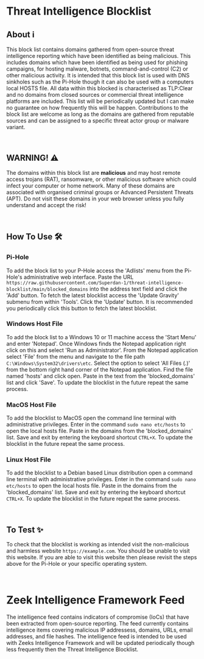 # Threat Intelligence Blocklist


## About  ℹ️
This block list contains domains gathered from open-source threat intelligence reporting which have been identified as being malicious. This includes domains which have been identified as being used for phishing campaigns, for hosting malware, botnets, command-and-control (C2) or other malicious activity. It is intended that this block list is used with DNS sinkholes such as the Pi-Hole though it can also be used with a computers local HOSTS file. All data within this blocked is characterised as TLP:Clear and no domains from closed sources or commercial  threat intelligence platforms are included.  This list will be periodically updated but I can make no guarantee on how frequently this will be happen. Contributions to the block list are welcome as long as the domains are gathered from reputable sources and can be assigned to a specific threat actor group or malware variant. 

<br>

## WARNING!  ⚠️

The domains within this block list are **malicious** and may host remote access trojans (RAT), ransomware, or other malicious software which could infect your computer or home network. Many of these domains are associated with organised criminal groups or Advanced Persistent Threats (APT). 
Do not visit these domains in your web browser unless you fully understand and accept the risk! 

<br> 

## How To Use 🛠️  


### Pi-Hole 

To add the block list to your P-Hole access the 'Adlists' menu from the Pi-Hole's administrative web interface.  Paste the URL ```https://raw.githubusercontent.com/Superdan-1/threat-intelligence-blocklist/main/blocked_domains``` into the address text field and click the 'Add' button.  To fetch the latest blocklist access the 'Update Gravity' submenu from within 'Tools'. Click the 'Update' button.  It is recommended you periodically click this button to fetch the latest blocklist. 

### Windows Host File 

To add the block list to a Windows 10 or 11 machine access the 'Start Menu' and enter 'Notepad'. Once Windows finds the Notepad application right click on this and select 'Run as Administrator'.  From the Notepad application select 'File' from the menu and navigate to the file path ```C:\Windows\System32\drivers\etc```. Select the option to select 'All Files (*.*)' from the bottom right hand corner of the Notepad application. Find the file named 'hosts' and click open. Paste in the text from the 'blocked_domains' list and click 'Save'. To update the blocklist in the future repeat the same process. 

### MacOS Host File 

To add the blocklist to MacOS open the command line terminal with administrative privileges. Enter in the command ```sudo nano etc/hosts``` to open the local hosts file. Paste in the domains from the 'blocked_domains' list. Save and exit by entering the keyboard shortcut ```CTRL+X```. To update the blocklist in the future repeat the same process. 


### Linux Host File 

To add the blocklist to a Debian based Linux distribution open a command line terminal with administrative privileges. Enter in the command ```sudo nano etc/hosts``` to open the local hosts file. Paste in the domains from the 'blocked_domains' list. Save and exit by entering the keyboard shortcut ```CTRL+X```. To update the blocklist in the future repeat the same process.

<br>

## To Test ✨

To check that the blocklist is working as intended visit the non-malicious and harmless website ```https://example.com```.  You should be unable to visit this website. If you are able to visit this website then please revisit the steps above for the Pi-Hole or your specific operating system. 

<br>

# Zeek Intelligence Framework Feed

The intelligence feed contains indicators of compromise (IoCs) that have been extracted from open-source reporting. The feed currently contains intelligence items covering malicious IP addressess, domains, URLs, email addresses, and file hashes. The intelligence feed is intended to be used with Zeeks Intelligence Framework and will be updated periodically though less frequently then the Threat Intelligence Blocklist. 


